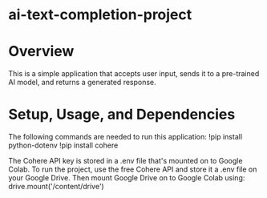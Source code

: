 # ai-text-completion-project

# Overview
This is a simple application that accepts user input, sends it to a pre-trained AI model, and returns a generated response.

# Setup, Usage, and Dependencies
The following commands are needed to run this application:
!pip install python-dotenv
!pip install cohere

The Cohere API key is stored in a .env file that's mounted on to Google Colab.
To run the project, use the free Cohere API and store it a .env file on your Google Drive.
Then mount Google Drive on to Google Colab using: drive.mount('/content/drive')

